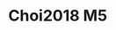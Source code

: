 <a name="material" />

# Choi2018 M5
<script type="application/ld+json">
  {
    "@context": "https://schema.org/",
    "@type": "ChemicalSubstance",
    "http://purl.org/dc/terms/conformsTo":
      {
        "@type": "CreativeWork",
        "@id": "https://bioschemas.org/profiles/ChemicalSubstance/0.4-RELEASE/"
      },
    "@id": "https://egonw.github.io/nanowiki/nanowiki516.html#material",
    "name": "Choi2018 M5",
    "sameAs: "http://127.0.0.1/mediawiki/index.php/Special:URIResolver/Choi2018_M5"
  }
</script>

